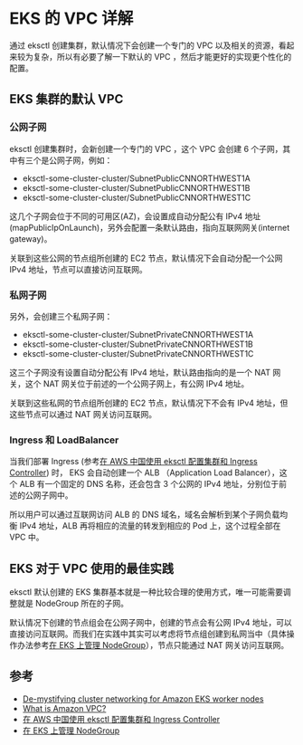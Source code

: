 # EKS 的 VPC 详解

通过 eksctl 创建集群，默认情况下会创建一个专门的 VPC 以及相关的资源，看起来较为复杂，所以有必要了解一下默认的 VPC ，然后才能更好的实现更个性化的配置。

## EKS 集群的默认 VPC 

### 公网子网

eksctl 创建集群时，会新创建一个专门的 VPC ，这个 VPC 会创建 6 个子网，其中有三个是公网子网，例如：

* eksctl-some-cluster-cluster/SubnetPublicCNNORTHWEST1A
* eksctl-some-cluster-cluster/SubnetPublicCNNORTHWEST1B
* eksctl-some-cluster-cluster/SubnetPublicCNNORTHWEST1C

这几个子网会位于不同的可用区(AZ)，会设置成自动分配公有 IPv4 地址(mapPublicIpOnLaunch)，另外会配置一条默认路由，指向互联网网关(internet gateway)。

关联到这些公网的节点组所创建的 EC2 节点，默认情况下会自动分配一个公网 IPv4 地址，节点可以直接访问互联网。

### 私网子网

另外，会创建三个私网子网：

* eksctl-some-cluster-cluster/SubnetPrivateCNNORTHWEST1A
* eksctl-some-cluster-cluster/SubnetPrivateCNNORTHWEST1B
* eksctl-some-cluster-cluster/SubnetPrivateCNNORTHWEST1C

这三个子网没有设置自动分配公有 IPv4 地址，默认路由指向的是一个 NAT 网关，这个 NAT 网关位于前述的一个公网子网上，有公网 IPv4 地址。

关联到这些私网的节点组所创建的 EC2 节点，默认情况下不会有 IPv4 地址，但这些节点可以通过 NAT 网关访问互联网。

### Ingress 和 LoadBalancer

当我们部署 Ingress (参考[在 AWS 中国使用 eksctl 配置集群和 Ingress Controller](http://yylives.cc/2020/11/16/create-eks-cluster-and-alb-ingress/)) 时， EKS 会自动创建一个 ALB （Application Load Balancer），这个 ALB 有一个固定的 DNS 名称，还会包含 3 个公网的 IPv4 地址，分别位于前述的公网子网中。

所以用户可以通过互联网访问 ALB 的 DNS 域名，域名会解析到某个子网负载均衡 IPv4 地址，ALB 再将相应的流量的转发到相应的 Pod 上，这个过程全部在 VPC 中。

## EKS 对于 VPC 使用的最佳实践

eksctl 默认创建的 EKS 集群基本就是一种比较合理的使用方式，唯一可能需要调整就是 NodeGroup 所在的子网。

默认情况下创建的节点组会在公网子网中，创建的节点会有公网 IPv4 地址，可以直接访问互联网。而我们在实践中其实可以考虑将节点组创建到私网当中（具体操作办法参考[在 EKS 上管理 NodeGroup](http://yylives.cc/2020/11/20/manage-managed-ng/)），节点只能通过 NAT 网关访问互联网。


## 参考

* [De-mystifying cluster networking for Amazon EKS worker nodes](https://aws.amazon.com/cn/blogs/containers/de-mystifying-cluster-networking-for-amazon-eks-worker-nodes/)
* [What is Amazon VPC?](https://docs.aws.amazon.com/vpc/latest/userguide/what-is-amazon-vpc.html)
* [在 AWS 中国使用 eksctl 配置集群和 Ingress Controller](http://yylives.cc/2020/11/16/create-eks-cluster-and-alb-ingress/)
* [在 EKS 上管理 NodeGroup](http://yylives.cc/2020/11/20/manage-managed-ng/)
